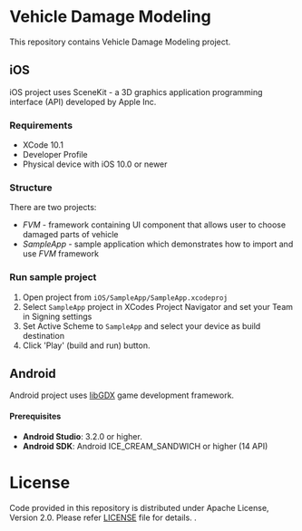 # Vehicle Damage Modeling

This repository contains Vehicle Damage Modeling project.

## iOS

iOS project uses SceneKit - a 3D graphics application programming interface (API) developed by Apple Inc. 

### Requirements

 - XCode 10.1
 - Developer Profile
 - Physical device with iOS 10.0 or newer

### Structure
There are two projects:

 - _FVM_ - framework containing UI component that allows user to choose damaged parts of vehicle
 - _SampleApp_ - sample application which demonstrates how to import and use _FVM_ framework

### Run sample project
1. Open project from ```iOS/SampleApp/SampleApp.xcodeproj```
2. Select ```SampleApp``` project in XCodes Project Navigator and set your Team in Signing settings
3. Set Active Scheme to ```SampleApp``` and select your device as build destination
4. Click 'Play' (build and run) button.

## Android

Android project uses [libGDX](https://libgdx.badlogicgames.com/) game development framework.

#### Prerequisites

 - __Android Studio__: 3.2.0 or higher.
 - __Android SDK__: Android ICE_CREAM_SANDWICH or higher (14 API)

# License

Code provided in this repository is distributed under Apache License, Version 2.0. Please refer [LICENSE](../master/LICENSE) file for details.
.
